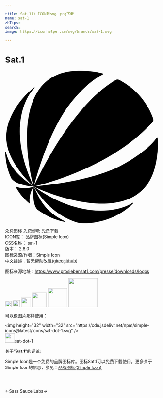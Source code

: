 ```yaml
---

title: Sat.1() ICON转svg、png下载
name: sat-1
zhTips: 
search: 
image: https://iconhelper.cn/svg/brands/sat-1.svg

---
```


# Sat.1  <small style="font-size: 60%;font-weight: 100"></small>

<div id="svg" class="svg-wrap">
<svg role="img" viewBox="0 0 24 24" xmlns="http://www.w3.org/2000/svg"><title>Sat.1 icon</title><path d="M11.344.006c-.292.01-.586.028-.881.06C.37 1.154 3.963 16.69 4.492 18.205.527 9.78 2.859 4.5 4.61 2.712c.049-.05-.004-.136-.05-.095C.604 5.824.25 9.45.25 9.45c-.684 3.952 3.158 7.834 4.246 8.766-2.967-2-3.841-3.436-4.382-5.417-.016-.06-.118-.08-.113 0 .081 1.064.185 2.49 1.005 4.174.752.973 2.815 1.247 3.49 1.246h.003l-.003-.006c.883-3.249 2.674-8.92 5.495-12.74 2.728-3.538 4.83-4.65 5.403-4.905.048-.023.025-.077-.03-.114-.128-.082-1.979-.513-4.02-.448zM4.498 18.22c.715 1.21 2.93 4.546 6.976 5.7 1.382.277 5.618-.02 8.602-3.011.054-.053.007-.175-.106-.099-1.97 1.344-8.14 2.682-15.472-2.59zm0 0l-.003.002c-1.053.447-2.22.28-2.73.044-.065-.031-.125-.02-.09.044.748 1.264 1.166 1.7 2.11 2.545.051.053.104.04.08-.064-.01-.046-.189-1.342.63-2.565-.105.822-.206 3.105.692 3.711 1.058.722 2.147 1.414 4.084 1.829.076.018.145-.071.071-.11-3.166-1.546-3.912-3.474-4.845-5.433l.001-.003zM17.613 1.398c-.226.026-.462.215-1.016.552C9.973 6.36 5.058 17.035 4.498 18.216c0 0 11.07-2.39 17.856-9.29 1.06-1.085 1.138-.85.64-2.054-.239-.597-.866-1.813-1.95-3.036-.854-.955-1.97-1.703-2.466-2.01-.52-.316-.738-.454-.965-.428zM4.498 18.216c1.363.78 16.116 7.064 18.959-2.725.665-2.284.576-4.675.468-4.964-.022-.062-.073-.034-.076-.014-.35.516-1.828 2.42-5.78 4.495-4.242 2.111-10.229 2.906-13.57 3.208z"/></svg>
</div>
<detail full-name='sat-1'></detail>

<div class="detail-page">
<p>
<span><span class="badge-success badge">免费图标</span> <span class="badge-success badge">免费修改</span>  <span class="badge-success badge">免费下载</span> </span>
<br/>
<span>
ICON库：
<span class="badge-secondary badge">品牌图标(Simple Icon)</span> 
</span>
<br/>
<span>
CSS名称：
<span class="badge-secondary badge">sat-1</span> 
</span>

<br/>
<span>
版本：
<span class="badge-secondary badge">2.8.0</span> 
</span>
<br/>
<span>图标来源/作者：<span class="badge-light badge">Simple Icon</span></span> 
<br/>
<span class="zh-detail">中文描述：暂无<span class="help-link"><span>帮助改进</span>(<a href="https://gitee.com/liuwave/icon-helper/edit/master/json/brands/sat-1.json" target="_blank" rel="noopener noreferrer">gitee</a><a href="https://github.com/liuwave/icon-helper/edit/master/json/brands/sat-1.json" target="_blank" rel="noopener noreferrer">github</a></span>)</span><br/>
</p>
</div><div class="description description alert alert-light"><p>图标来源地址：<a href="https://www.prosiebensat1.com/presse/downloads/logos" target="_blank" rel="noopener noreferrer">https://www.prosiebensat1.com/presse/downloads/logos</a></p></div>
<div class="alert alert-dark">
<img height="21" width="21" src="https://cdn.jsdelivr.net/npm/simple-icons@latest/icons/sat-dot-1.svg" />
<img height="24" width="24" src="https://cdn.jsdelivr.net/npm/simple-icons@latest/icons/sat-dot-1.svg" />
<img height="32" width="32" src="https://cdn.jsdelivr.net/npm/simple-icons@latest/icons/sat-dot-1.svg" />
<img height="48" width="48" src="https://cdn.jsdelivr.net/npm/simple-icons@latest/icons/sat-dot-1.svg" />
<img height="64" width="64" src="https://cdn.jsdelivr.net/npm/simple-icons@latest/icons/sat-dot-1.svg" />
<img height="96" width="96" src="https://cdn.jsdelivr.net/npm/simple-icons@latest/icons/sat-dot-1.svg" />

</div>
<div>
  <p>可以像图片那样使用：    
  </p>
  <div class="alert alert-primary" style="font-size: 14px">
    &lt;img height="32" width="32" src="https://cdn.jsdelivr.net/npm/simple-icons@latest/icons/sat-dot-1.svg" /&gt;
    <copy-btn content='<img height="32" width="32" src="https://cdn.jsdelivr.net/npm/simple-icons@latest/icons/sat-dot-1.svg" />'></copy-btn>
  </div>
  <div class="alert alert-secondary">
    <img height="32" width="32" src="https://cdn.jsdelivr.net/npm/simple-icons@latest/icons/sat-dot-1.svg" />sat-dot-1
    <copy-btn content="sat-dot-1" btn-title="复制图标名称"></copy-btn>
  </div>
</div>
<div class="icon-detail__container">
<p>关于“<b>Sat.1</b>”的评论:</p>
</div>
<Vssue title="关于“Sat.1”的评论" />
<div><p>Simple Icon是一个免费的品牌图标库。图标Sat.1可以免费下载使用。更多关于  Simple Icon的信息，参见：<a target="_blank" href="https://iconhelper.cn/brands.html">品牌图标(Simple Icon)</a>
</p></div>


<div style="padding:2rem 0 " class="page-nav"><p class="inner"><span class="prev">←<router-link to="/icon/sass.html">Sass</router-link></span> <span class="next"><router-link to="/icon/sauce-labs.html">Sauce Labs</router-link>→</span></p></div>
